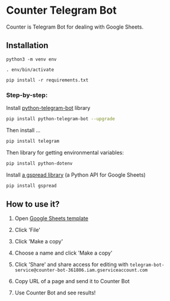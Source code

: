 # Counter Telegram Bot

Counter is Telegram Bot for dealing with Google Sheets.


## Installation
```python3 -m venv env```


```. env/bin/activate```


```pip install -r requirements.txt```


### Step-by-step:
Install [python-telegram-bot](https://pypi.org/project/python-telegram-bot/#introduction)
library

```bash
pip install python-telegram-bot --upgrade
```

Then install ...

```bash
pip install telegram
```

Then library for getting environmental variables:

```bash
pip install python-dotenv
```

Install [a gspread library](https://docs.gspread.org/en/latest/index.html) (a Python API for Google Sheets)

```bash
pip install gspread
```


## How to use it?
1. Open [Google Sheets template](https://docs.google.com/spreadsheets/d/1C-Z0OPYnyKPSjn8_YvrpE4uFIPiw0xQrSTn2OHhPVO4/edit#gid=1785411570)
2. Click 'File'
3. Click 'Make a copy'
4. Choose a name and click 'Make a copy'
5. Click 'Share' and share access for editing with
`telegram-bot-service@counter-bot-361806.iam.gserviceaccount.com`
   
6. Copy URL of a page and send it to Counter Bot
7. Use Counter Bot and see results!
